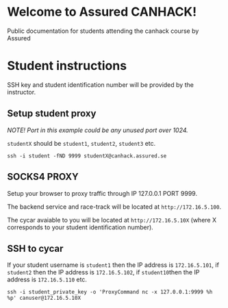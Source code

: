 # Welcome to Assured CANHACK!
Public documentation for students attending the canhack course by Assured

# Student instructions
SSH key and student identification number will be provided by the instructor. 

## Setup student proxy
*NOTE! Port in this example could be any unused port over 1024.*

`studentX` should be `student1`, `student2`, `student3` etc.
```
ssh -i student -fND 9999 studentX@canhack.assured.se 
```

## SOCKS4 PROXY
Setup your browser to proxy traffic through IP 127.0.0.1 PORT 9999. 

The backend service and race-track will be located at `http://172.16.5.100`.

The cycar avaiable to you will be located at `http://172.16.5.10X` (where X corresponds to your student identification number).

## SSH to cycar
If your student username is `student1` then the IP address is `172.16.5.101`, if `student2` then the IP address is `172.16.5.102`, if `student10`then the IP address is `172.16.5.110` etc.
```
ssh -i student_private_key -o 'ProxyCommand nc -x 127.0.0.1:9999 %h %p' canuser@172.16.5.10X
```
